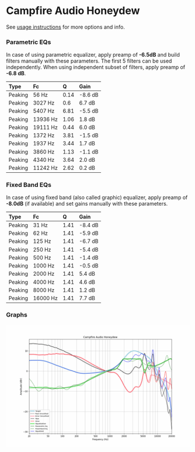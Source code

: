 # Campfire Audio Honeydew
See [usage instructions](https://github.com/jaakkopasanen/AutoEq#usage) for more options and info.

### Parametric EQs
In case of using parametric equalizer, apply preamp of **-6.5dB** and build filters manually
with these parameters. The first 5 filters can be used independently.
When using independent subset of filters, apply preamp of **-6.8 dB**.

| Type    | Fc       |    Q | Gain    |
|:--------|:---------|:-----|:--------|
| Peaking | 56 Hz    | 0.14 | -8.6 dB |
| Peaking | 3027 Hz  | 0.6  | 6.7 dB  |
| Peaking | 5407 Hz  | 6.81 | -5.5 dB |
| Peaking | 13936 Hz | 1.06 | 1.8 dB  |
| Peaking | 19111 Hz | 0.44 | 6.0 dB  |
| Peaking | 1372 Hz  | 3.81 | -1.5 dB |
| Peaking | 1937 Hz  | 3.44 | 1.7 dB  |
| Peaking | 3860 Hz  | 1.13 | -1.1 dB |
| Peaking | 4340 Hz  | 3.64 | 2.0 dB  |
| Peaking | 11242 Hz | 2.62 | 0.2 dB  |

### Fixed Band EQs
In case of using fixed band (also called graphic) equalizer, apply preamp of **-8.0dB**
(if available) and set gains manually with these parameters.

| Type    | Fc       |    Q | Gain    |
|:--------|:---------|:-----|:--------|
| Peaking | 31 Hz    | 1.41 | -8.4 dB |
| Peaking | 62 Hz    | 1.41 | -5.9 dB |
| Peaking | 125 Hz   | 1.41 | -6.7 dB |
| Peaking | 250 Hz   | 1.41 | -5.4 dB |
| Peaking | 500 Hz   | 1.41 | -1.4 dB |
| Peaking | 1000 Hz  | 1.41 | -0.5 dB |
| Peaking | 2000 Hz  | 1.41 | 5.4 dB  |
| Peaking | 4000 Hz  | 1.41 | 4.6 dB  |
| Peaking | 8000 Hz  | 1.41 | 1.2 dB  |
| Peaking | 16000 Hz | 1.41 | 7.7 dB  |

### Graphs
![](./Campfire%20Audio%20Honeydew.png)